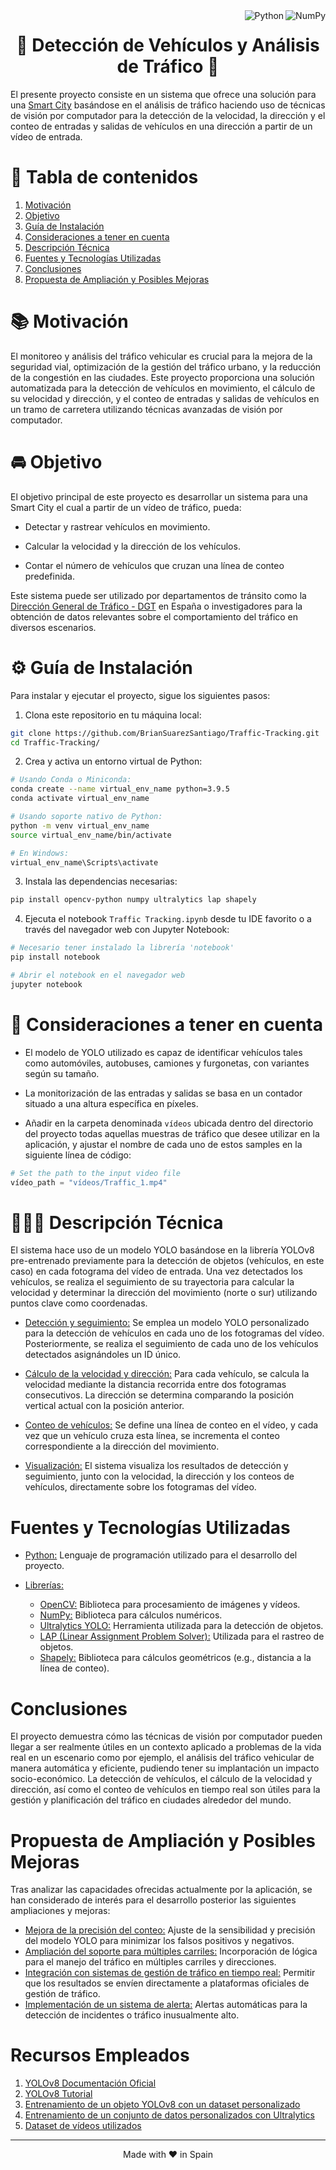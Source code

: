 <a href="https://numpy.org">
    <img align="right" src="https://custom-icon-badges.herokuapp.com/badge/NumPy-14354C.svg?logo=numpylogo" alt="NumPy">
</a>

<a href="https://www.python.org">
    <img align="right" src="https://custom-icon-badges.herokuapp.com/badge/Python-14354C.svg?logo=pythonlogo" alt="Python">
</a>

<h1 align="center">🧠 Detección de Vehículos y Análisis de Tráfico 🤖</h1>


El presente proyecto consiste en un sistema que ofrece una solución para una [Smart City](https://es.wikipedia.org/wiki/Ciudad_inteligente) basándose en el análisis de tráfico haciendo uso de técnicas de visión por computador para la detección de la velocidad, la dirección y el conteo de entradas y salidas de vehículos en una dirección a partir de un vídeo de entrada.

# 📖 Tabla de contenidos

1. [Motivación](#Motivación)
2. [Objetivo](#Objetivo)
3. [Guía de Instalación](#Guía-de-Instalación)
4. [Consideraciones a tener en cuenta](#Consideraciones-a-tener-en-cuenta)
5. [Descripción Técnica](#Descripción-Técnica)
6. [Fuentes y Tecnologías Utilizadas](#Fuentes-y-Tecnologías-Utilizadas)
7. [Conclusiones](#Conclusiones)
8. [Propuesta de Ampliación y Posibles Mejoras](#Propuesta-de-Ampliación-y-Posibles-Mejoras)


# 📚 Motivación <a name="Motivación"></a>

El monitoreo y análisis del tráfico vehicular es crucial para la mejora de la seguridad vial, optimización de la gestión del tráfico urbano, y la reducción de la congestión en las ciudades. Este proyecto proporciona una solución automatizada para la detección de vehículos en movimiento, el cálculo de su velocidad y dirección, y el conteo de entradas y salidas de vehículos en un tramo de carretera utilizando técnicas avanzadas de visión por computador.

# 🚘 Objetivo <a name="Objetivo"></a>

El objetivo principal de este proyecto es desarrollar un sistema para una Smart City el cual a partir de un vídeo de tráfico, pueda:

- Detectar y rastrear vehículos en movimiento.

- Calcular la velocidad y la dirección de los vehículos.

- Contar el número de vehículos que cruzan una línea de conteo predefinida.

Este sistema puede ser utilizado por departamentos de tránsito como la [Dirección General de Tráfico - DGT](https://www.dgt.es/inicio/) en España o investigadores para la obtención de datos relevantes sobre el comportamiento del tráfico en diversos escenarios.

# ⚙️ Guía de Instalación <a name="Guía-de-Instalación"></a>

Para instalar y ejecutar el proyecto, sigue los siguientes pasos:

1. Clona este repositorio en tu máquina local:

```bash
git clone https://github.com/BrianSuarezSantiago/Traffic-Tracking.git
cd Traffic-Tracking/
```

2. Crea y activa un entorno virtual de Python:

```bash
# Usando Conda o Miniconda:
conda create --name virtual_env_name python=3.9.5
conda activate virtual_env_name

# Usando soporte nativo de Python:
python -m venv virtual_env_name
source virtual_env_name/bin/activate

# En Windows:
virtual_env_name\Scripts\activate
```

3. Instala las dependencias necesarias:

```bash
pip install opencv-python numpy ultralytics lap shapely
```

4. Ejecuta el notebook `Traffic Tracking.ipynb` desde tu IDE favorito o a través del navegador web con Jupyter Notebook:

```bash
# Necesario tener instalado la librería 'notebook'
pip install notebook

# Abrir el notebook en el navegador web
jupyter notebook
```

# 👀 Consideraciones a tener en cuenta <a name="Consideraciones-a-tener-en-cuenta"></a>

- El modelo de YOLO utilizado es capaz de identificar vehículos tales como automóviles, autobuses, camiones y furgonetas, con variantes según su tamaño.

- La monitorización de las entradas y salidas se basa en un contador situado a una altura específica en píxeles.

- Añadir en la carpeta denominada `vídeos` ubicada dentro del directorio del proyecto todas aquellas muestras de tráfico que desee utilizar en la aplicación, y ajustar el nombre de cada uno de estos samples en la siguiente línea de código:

```python
# Set the path to the input video file
vídeo_path = "vídeos/Traffic_1.mp4"
```

# 👨🏻‍💻 Descripción Técnica <a name="Descripción-Técnica"></a>

El sistema hace uso de un modelo YOLO basándose en la librería YOLOv8 pre-entrenado previamente para la detección de objetos (vehículos, en este caso) en cada fotograma del vídeo de entrada. Una vez detectados los vehículos, se realiza el seguimiento de su trayectoria para calcular la velocidad y determinar la dirección del movimiento (norte o sur) utilizando puntos clave como coordenadas.

- <u>Detección y seguimiento:</u> Se emplea un modelo YOLO personalizado para la detección de vehículos en cada uno de los fotogramas del vídeo. Posteriormente, se realiza el seguimiento de cada uno de los vehículos detectados asignándoles un ID único.

- <u>Cálculo de la velocidad y dirección:</u> Para cada vehículo, se calcula la velocidad mediante la distancia recorrida entre dos fotogramas consecutivos. La dirección se determina comparando la posición vertical actual con la posición anterior.

- <u>Conteo de vehículos:</u> Se define una línea de conteo en el vídeo, y cada vez que un vehículo cruza esta línea, se incrementa el conteo correspondiente a la dirección del movimiento.

- <u>Visualización:</u> El sistema visualiza los resultados de detección y seguimiento, junto con la velocidad, la dirección y los conteos de vehículos, directamente sobre los fotogramas del vídeo.

# Fuentes y Tecnologías Utilizadas <a name="Fuentes-y-Tecnologías-Utilizadas"></a>

- <u>Python:</u> Lenguaje de programación utilizado para el desarrollo del proyecto.

- <u>Librerías:</u>
    - <u>OpenCV:</u> Biblioteca para procesamiento de imágenes y vídeos.
    - <u>NumPy:</u> Biblioteca para cálculos numéricos.
    - <u>Ultralytics YOLO:</u> Herramienta utilizada para la detección de objetos.
    - <u>LAP (Linear Assignment Problem Solver):</u> Utilizada para el rastreo de objetos.
    - <u>Shapely:</u> Biblioteca para cálculos geométricos (e.g., distancia a la línea de conteo).

# Conclusiones <a name="Conclusiones"></a>

El proyecto demuestra cómo las técnicas de visión por computador pueden llegar a ser realmente útiles en un contexto aplicado a problemas de la vida real en un escenario como por ejemplo, el análisis del tráfico vehicular de manera automática y eficiente, pudiendo tener su implantación un impacto socio-económico. La detección de vehículos, el cálculo de la velocidad y dirección, así como el conteo de vehículos en tiempo real son útiles para la gestión y planificación del tráfico en ciudades alrededor del mundo.

# Propuesta de Ampliación y Posibles Mejoras <a name="Propuesta-de-Ampliación-y-Posibles-Mejoras"></a>

Tras analizar las capacidades ofrecidas actualmente por la aplicación, se han considerado de interés para el desarrollo posterior las siguientes ampliaciones y mejoras:

- <u>Mejora de la precisión del conteo:</u> Ajuste de la sensibilidad y precisión del modelo YOLO para minimizar los falsos positivos y negativos.
- <u>Ampliación del soporte para múltiples carriles:</u> Incorporación de lógica para el manejo del tráfico en múltiples carriles y direcciones.
- <u>Integración con sistemas de gestión de tráfico en tiempo real:</u> Permitir que los resultados se envíen directamente a plataformas oficiales de gestión de tráfico.
- <u>Implementación de un sistema de alerta:</u> Alertas automáticas para la detección de incidentes o tráfico inusualmente alto.

# Recursos Empleados <a name="Recursos-Empleados"></a>

1. [YOLOv8 Documentación Oficial](https://yolov8.org/yolov8-train-custom-dataset-train/)
2. [YOLOv8 Tutorial](https://github.com/roboflow/notebooks)
3. [Entrenamiento de un objeto YOLOv8 con un dataset personalizado](https://github.com/roboflow/notebooks?tab=readme-ov-file)
4. [Entrenamiento de un conjunto de datos personalizados con Ultralytics](https://www.ultralytics.com/es/blog/training-custom-datasets-with-ultralytics-yolov8-in-google-colab)
5. [Dataset de vídeos utilizados](https://www.pexels.com)

<hr>
<p align="center">
Made with ♥️ in Spain
</p>
